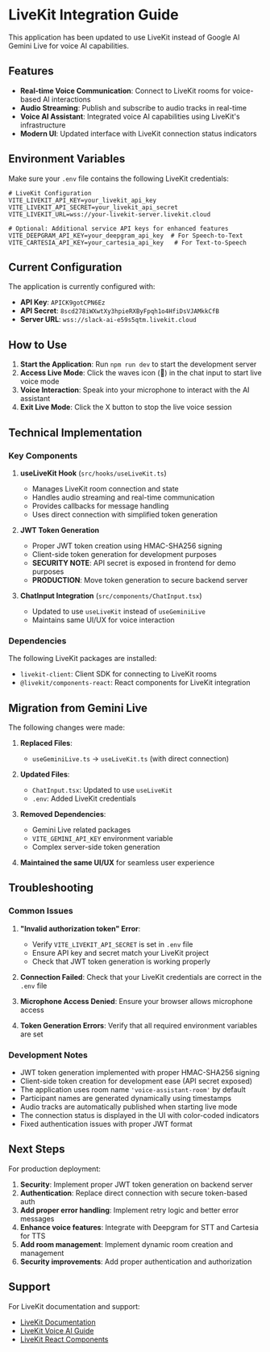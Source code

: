 # LiveKit Integration Guide

This application has been updated to use LiveKit instead of Google AI Gemini Live for voice AI capabilities.

## Features

- **Real-time Voice Communication**: Connect to LiveKit rooms for voice-based AI interactions
- **Audio Streaming**: Publish and subscribe to audio tracks in real-time
- **Voice AI Assistant**: Integrated voice AI capabilities using LiveKit's infrastructure
- **Modern UI**: Updated interface with LiveKit connection status indicators

## Environment Variables

Make sure your `.env` file contains the following LiveKit credentials:

```env
# LiveKit Configuration
VITE_LIVEKIT_API_KEY=your_livekit_api_key
VITE_LIVEKIT_API_SECRET=your_livekit_api_secret
VITE_LIVEKIT_URL=wss://your-livekit-server.livekit.cloud

# Optional: Additional service API keys for enhanced features
VITE_DEEPGRAM_API_KEY=your_deepgram_api_key  # For Speech-to-Text
VITE_CARTESIA_API_KEY=your_cartesia_api_key   # For Text-to-Speech
```

## Current Configuration

The application is currently configured with:
- **API Key**: `APICK9gotCPN6Ez`
- **API Secret**: `8scd278iWXwtXy3hpieRXByFpqh1o4HfiDsVJAMkkCfB`
- **Server URL**: `wss://slack-ai-e59s5qtm.livekit.cloud`

## How to Use

1. **Start the Application**: Run `npm run dev` to start the development server
2. **Access Live Mode**: Click the waves icon (🌊) in the chat input to start live voice mode
3. **Voice Interaction**: Speak into your microphone to interact with the AI assistant
4. **Exit Live Mode**: Click the X button to stop the live voice session

## Technical Implementation

### Key Components

1. **useLiveKit Hook** (`src/hooks/useLiveKit.ts`)
   - Manages LiveKit room connection and state
   - Handles audio streaming and real-time communication
   - Provides callbacks for message handling
   - Uses direct connection with simplified token generation

2. **JWT Token Generation**
   - Proper JWT token creation using HMAC-SHA256 signing
   - Client-side token generation for development purposes
   - **SECURITY NOTE**: API secret is exposed in frontend for demo purposes
   - **PRODUCTION**: Move token generation to secure backend server

3. **ChatInput Integration** (`src/components/ChatInput.tsx`)
   - Updated to use `useLiveKit` instead of `useGeminiLive`
   - Maintains same UI/UX for voice interaction

### Dependencies

The following LiveKit packages are installed:
- `livekit-client`: Client SDK for connecting to LiveKit rooms
- `@livekit/components-react`: React components for LiveKit integration

## Migration from Gemini Live

The following changes were made:

1. **Replaced Files**:
   - `useGeminiLive.ts` → `useLiveKit.ts` (with direct connection)

2. **Updated Files**:
   - `ChatInput.tsx`: Updated to use `useLiveKit`
   - `.env`: Added LiveKit credentials

3. **Removed Dependencies**:
   - Gemini Live related packages
   - `VITE_GEMINI_API_KEY` environment variable
   - Complex server-side token generation

4. **Maintained the same UI/UX** for seamless user experience

## Troubleshooting

### Common Issues

1. **"Invalid authorization token" Error**: 
   - Verify `VITE_LIVEKIT_API_SECRET` is set in `.env` file
   - Ensure API key and secret match your LiveKit project
   - Check that JWT token generation is working properly

2. **Connection Failed**: Check that your LiveKit credentials are correct in the `.env` file
3. **Microphone Access Denied**: Ensure your browser allows microphone access
4. **Token Generation Errors**: Verify that all required environment variables are set

### Development Notes

- JWT token generation implemented with proper HMAC-SHA256 signing
- Client-side token creation for development ease (API secret exposed)
- The application uses room name `'voice-assistant-room'` by default
- Participant names are generated dynamically using timestamps
- Audio tracks are automatically published when starting live mode
- The connection status is displayed in the UI with color-coded indicators
- Fixed authentication issues with proper JWT format

## Next Steps

For production deployment:

1. **Security**: Implement proper JWT token generation on backend server
2. **Authentication**: Replace direct connection with secure token-based auth
3. **Add proper error handling**: Implement retry logic and better error messages
4. **Enhance voice features**: Integrate with Deepgram for STT and Cartesia for TTS
5. **Add room management**: Implement dynamic room creation and management
6. **Security improvements**: Add proper authentication and authorization

## Support

For LiveKit documentation and support:
- [LiveKit Documentation](https://docs.livekit.io/)
- [LiveKit Voice AI Guide](https://docs.livekit.io/agents/start/voice-ai/)
- [LiveKit React Components](https://docs.livekit.io/reference/components/react/)